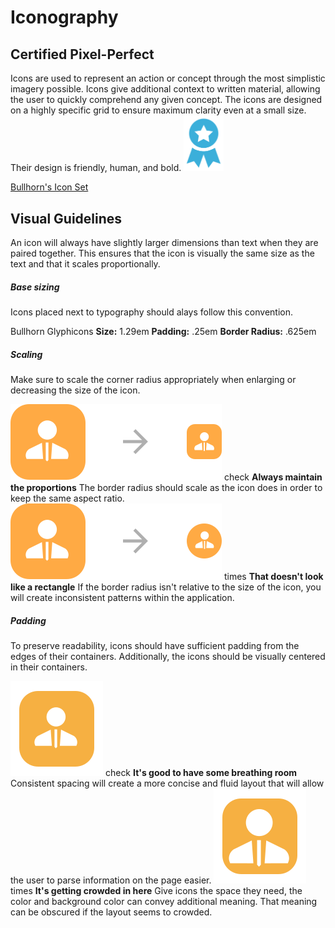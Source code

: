 # Iconography

## Certified Pixel\-Perfect

<novo-grid columns="1fr 200px">
  <novo-text>Icons are used to represent an action or concept through the most simplistic imagery possible. Icons give additional context to written material, allowing the user to quickly comprehend any given concept. The icons are designed on a highly specific grid to ensure maximum clarity even at a small size. Their design is friendly, human, and bold.</novo-text>
  <img src="assets/images/IconographyPageIcon.svg" width="64px">
</novo-grid>

[Bullhorn's Icon Set](http://bullhorn.github.io/bullhorn-icons/)

<iconset-example></iconset-example>

## Visual Guidelines

An icon will always have slightly larger dimensions than text when they are paired together. This ensures that the icon is visually the same size as the text and that it scales proportionally.

##### Base sizing

Icons placed next to typography should alays follow this convention.

Bullhorn Glyphicons **Size:** 1.29em **Padding:** .25em **Border Radius:** .625em

##### Scaling

Make sure to scale the corner radius appropriately when enlarging or decreasing the size of the icon.

<novo-grid columns="2">
  <figure-example>
    <img src="assets/images/IconographyScalingDo.svg">
    <novo-text color="grass">
      <novo-icon mr="1rem">check</novo-icon>
      <strong>Always maintain the proportions</strong>
    </novo-text>
    <novo-text>The border radius should scale as the icon does in order to keep the same aspect ratio.</novo-text>
  </figure-example>

  <figure-example>
    <img src="assets/images/IconographyScalingDont.svg">
    <novo-text color="grapefruit">
      <novo-icon mr="1rem">times</novo-icon>
      <strong>That doesn't look like a rectangle</strong>
    </novo-text>
    <novo-text>If the border radius isn't relative to the size of the icon, you will create inconsistent patterns within the application.</novo-text>
  </figure-example>
</novo-grid>

##### Padding

To preserve readability, icons should have sufficient padding from the edges of their containers. Additionally, the icons should be visually centered in their containers.

<novo-grid columns="2">
  <figure-example>
    <img src="assets/images/IconographyPaddingDo.svg">
    <novo-text color="grass">
      <novo-icon mr="1rem">check</novo-icon>
      <strong>It's good to have some breathing room</strong>
    </novo-text>
    <novo-text>Consistent spacing will create a more concise and fluid layout that will allow the user to parse information on the page easier.</novo-text>

  </figure-example>

  <figure-example>
    <img src="assets/images/IconographyPaddingDont.svg">
    <novo-text color="grapefruit">
      <novo-icon mr="1rem">times</novo-icon>
      <strong>It's getting crowded in here</strong>
    </novo-text>
    <novo-text>Give icons the space they need, the color and background color can convey additional meaning. That meaning can be obscured if the layout seems to crowded. </novo-text>
  </figure-example>
</novo-grid>
